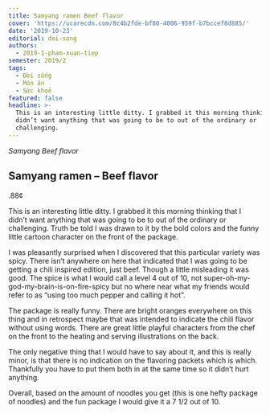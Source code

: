```yaml
---
title: Samyang ramen Beef flavor
cover: 'https://ucarecdn.com/8c4b2fde-bf80-4006-959f-b7bccef8d885/'
date: '2019-10-23'
editorial: doi-song
authors:
  - 2019-1-pham-xuan-tiep
semester: 2019/2
tags:
  - Đời sống
  - Món ăn
  - Sức khoẻ
featured: false
headline: >-
  This is an interesting little ditty. I grabbed it this morning thinking that I
  didn’t want anything that was going to be to out of the ordinary or
  challenging.
---
```

*Samyang Beef flavor*

## Samyang ramen – Beef flavor
.88¢

This is an interesting little ditty. I grabbed it this morning thinking that I didn’t want anything that was going to be to out of the ordinary or challenging. Truth be told I was drawn to it by the bold colors and the funny little cartoon character on the front of the package.

I was pleasantly surprised when I discovered that this particular variety was spicy. There isn’t anywhere on here that indicated that I was going to be getting a chili inspired edition, just beef. Though a little misleading it was good. The spice is what I would call a level 4 out of 10, not super-oh-my-god-my-brain-is-on-fire-spicy but no where near what my friends would refer to as “using too much pepper and calling it hot”.

The package is really funny. There are bright oranges everywhere on this thing and in retrospect maybe that was intended to indicate the chili flavor without using words. There are great little playful characters from the chef on the front to the heating and serving illustrations on the back.

The only negative thing that I would have to say about it, and this is really minor, is that there is no indication on the flavoring packets which is which. Thankfully you have to put them both in at the same time so it didn’t hurt anything.

Overall, based on the amount of noodles you get (this is one hefty package of noodles) and the fun package I would give it a 7 1/2 out of 10.
